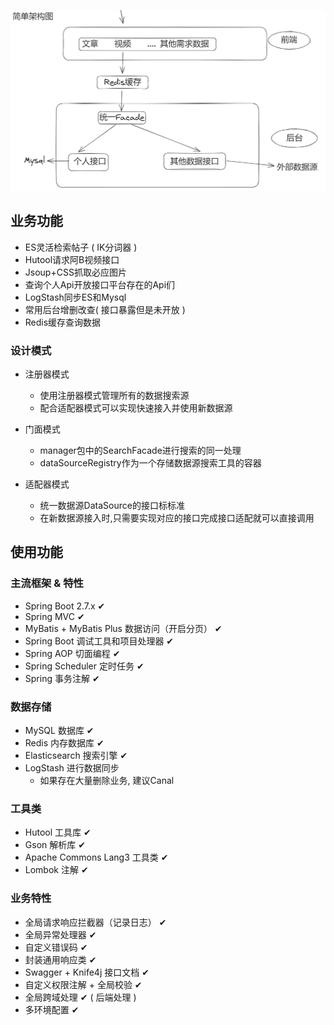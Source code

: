 ![图加载不出来可以直接下载文件或者科学上网](简单架构.png)

## 业务功能

- ES灵活检索帖子 ( IK分词器 )
- Hutool请求阿B视频接口
- Jsoup+CSS抓取必应图片
- 查询个人Api开放接口平台存在的Api们
- LogStash同步ES和Mysql
- 常用后台增删改查( 接口暴露但是未开放 )
- Redis缓存查询数据

### 设计模式

- 注册器模式
    - 使用注册器模式管理所有的数据搜索源
    - 配合适配器模式可以实现快速接入并使用新数据源

- 门面模式
    - manager包中的SearchFacade进行搜索的同一处理
    - dataSourceRegistry作为一个存储数据源搜索工具的容器

- 适配器模式
    - 统一数据源DataSource的接口标标准
    - 在新数据源接入时,只需要实现对应的接口完成接口适配就可以直接调用

## 使用功能

### 主流框架 & 特性

- Spring Boot 2.7.x ✔
- Spring MVC ✔
- MyBatis + MyBatis Plus 数据访问（开启分页） ✔
- Spring Boot 调试工具和项目处理器 ✔
- Spring AOP 切面编程 ✔
- Spring Scheduler 定时任务 ✔
- Spring 事务注解 ✔

### 数据存储

- MySQL 数据库 ✔
- Redis 内存数据库 ✔
- Elasticsearch 搜索引擎 ✔
- LogStash 进行数据同步
    - 如果存在大量删除业务, 建议Canal

### 工具类

- Hutool 工具库 ✔
- Gson 解析库 ✔
- Apache Commons Lang3 工具类 ✔
- Lombok 注解 ✔

### 业务特性

- 全局请求响应拦截器（记录日志） ✔
- 全局异常处理器 ✔
- 自定义错误码 ✔
- 封装通用响应类 ✔
- Swagger + Knife4j 接口文档 ✔
- 自定义权限注解 + 全局校验 ✔
- 全局跨域处理 ✔ ( 后端处理 )
- 多环境配置 ✔



